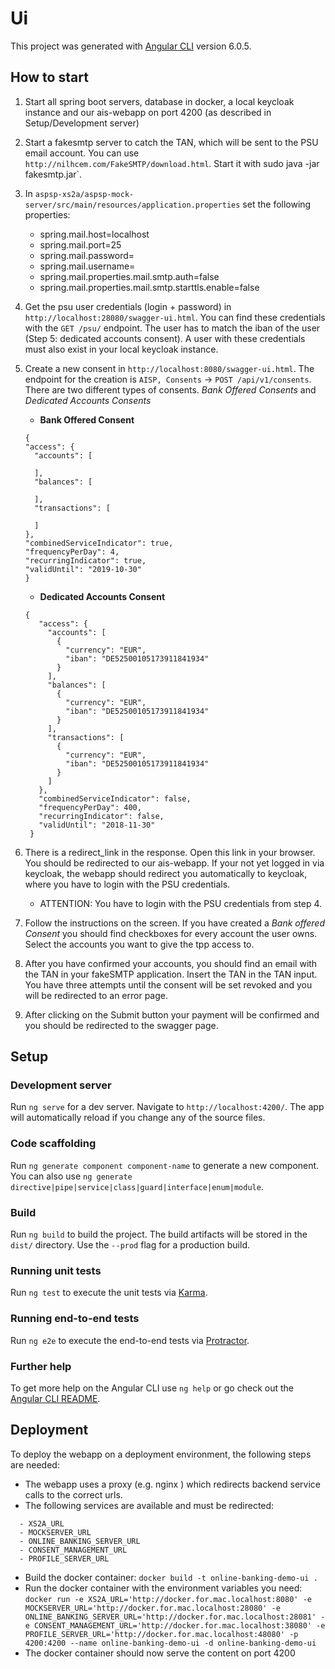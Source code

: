 # Ui

This project was generated with [Angular CLI](https://github.com/angular/angular-cli) version 6.0.5.

## How to start
1. Start all spring boot servers, database in docker, a local keycloak instance and our ais-webapp on port 4200 (as described in Setup/Development server)
2. Start a fakesmtp server to catch the TAN, which will be sent to the PSU email account. You can use `http://nilhcem.com/FakeSMTP/download.html`. Start it with sudo java -jar fakesmtp.jar`.
3. In `aspsp-xs2a/aspsp-mock-server/src/main/resources/application.properties` set the following properties:
    - spring.mail.host=localhost
    - spring.mail.port=25
    - spring.mail.password=
    - spring.mail.username=
    - spring.mail.properties.mail.smtp.auth=false
    - spring.mail.properties.mail.smtp.starttls.enable=false
4. Get the psu user credentials (login + password) in `http://localhost:28080/swagger-ui.html`. You can find these credentials with the `GET /psu/` endpoint. The user has to match the iban of the user (Step 5: dedicated accounts consent). A user with these credentials must also exist in your local keycloak instance.
5. Create a new consent in `http://localhost:8080/swagger-ui.html`. The endpoint for the creation is `AISP, Consents` -> `POST /api/v1/consents`. There are two different types of consents. *Bank Offered Consents* and *Dedicated Accounts Consents*
    - **Bank Offered Consent**
    ```
    {
    "access": {
      "accounts": [
    
      ],
      "balances": [
    
      ],
      "transactions": [
    
      ]
    },
    "combinedServiceIndicator": true,
    "frequencyPerDay": 4,
    "recurringIndicator": true,
    "validUntil": "2019-10-30"
    }
    ```
   - **Dedicated Accounts Consent**
   ```
   {
      "access": {
        "accounts": [
          {
            "currency": "EUR",
            "iban": "DE52500105173911841934"
          }
        ],
        "balances": [
          {
            "currency": "EUR",
            "iban": "DE52500105173911841934"
          }
        ],
        "transactions": [
          {
            "currency": "EUR",
            "iban": "DE52500105173911841934"
          }
        ]
      },
      "combinedServiceIndicator": false,
      "frequencyPerDay": 400,
      "recurringIndicator": false,
      "validUntil": "2018-11-30"
    }
   ```

6. There is a redirect_link in the response. Open this link in your browser. You should be redirected to our ais-webapp. If your not yet logged in via keycloak, the webapp should redirect you automatically to keycloak, where you have to login with the PSU credentials.
    - ATTENTION: You have to login with the PSU credentials from step 4. 
7. Follow the instructions on the screen. If you have created a *Bank offered Consent* you should find checkboxes for every account the user owns. Select the accounts you want to give the tpp access to.
8. After you have confirmed your accounts, you should find an email with the TAN in your fakeSMTP application. Insert the TAN in the TAN input. You have three attempts until the consent will be set revoked and you will be redirected to an error page.
9. After clicking on the Submit button your payment will be confirmed and you should be redirected to the swagger page.
    

## Setup

### Development server

Run `ng serve` for a dev server. Navigate to `http://localhost:4200/`. The app will automatically reload if you change any of the source files.

### Code scaffolding

Run `ng generate component component-name` to generate a new component. You can also use `ng generate directive|pipe|service|class|guard|interface|enum|module`.

### Build

Run `ng build` to build the project. The build artifacts will be stored in the `dist/` directory. Use the `--prod` flag for a production build.

### Running unit tests

Run `ng test` to execute the unit tests via [Karma](https://karma-runner.github.io).

### Running end-to-end tests

Run `ng e2e` to execute the end-to-end tests via [Protractor](http://www.protractortest.org/).

### Further help

To get more help on the Angular CLI use `ng help` or go check out the [Angular CLI README](https://github.com/angular/angular-cli/blob/master/README.md).

## Deployment
To deploy the webapp on a deployment environment, the following steps are needed:
- The webapp uses a proxy (e.g. nginx ) which redirects backend service calls to the correct urls.
- The following services are available and must be redirected: 
``` 
  - XS2A_URL
  - MOCKSERVER_URL
  - ONLINE_BANKING_SERVER_URL
  - CONSENT_MANAGEMENT_URL
  - PROFILE_SERVER_URL
  ```
- Build the docker container: `docker build -t online-banking-demo-ui .`
- Run the docker container with the environment variables you need: 
`docker run -e XS2A_URL='http://docker.for.mac.localhost:8080' -e MOCKSERVER_URL='http://docker.for.mac.localhost:28080' -e ONLINE_BANKING_SERVER_URL='http://docker.for.mac.localhost:28081' -e CONSENT_MANAGEMENT_URL='http://docker.for.mac.localhost:38080' -e PROFILE_SERVER_URL='http://docker.for.mac.localhost:48080' -p 4200:4200 --name online-banking-demo-ui -d online-banking-demo-ui`
- The docker container should now serve the content on port 4200
